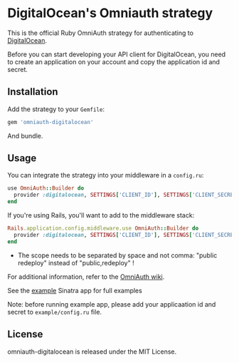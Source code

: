 # DigitalOcean's Omniauth strategy

This is the official Ruby OmniAuth strategy for authenticating to [DigitalOcean](https://www.digitalocean.com).

Before you can start developing your API client for DigitalOcean, you need to create an application on your account and copy the application id and secret.

## Installation

Add the strategy to your `Gemfile`:

```ruby
gem 'omniauth-digitalocean'
```

And bundle.

## Usage

You can integrate the strategy into your middleware in a `config.ru`:

```ruby
use OmniAuth::Builder do
  provider :digitalocean, SETTINGS['CLIENT_ID'], SETTINGS['CLIENT_SECRET'], scope: "read write"
end
```

If you're using Rails, you'll want to add to the middleware stack:

```ruby
Rails.application.config.middleware.use OmniAuth::Builder do
  provider :digitalocean, SETTINGS['CLIENT_ID'], SETTINGS['CLIENT_SECRET'], scope: "read write"
end
```

- The scope needs to be separated by space and not comma: "public redeploy" instead of "public,redeploy" !

For additional information, refer to the [OmniAuth wiki](https://github.com/intridea/omniauth/wiki).

See the [example](https://github.com/digitaloceancloud/omniauth-digitalocean/blob/master/example/config.ru) Sinatra app for full examples

Note: before running example app, please add your applicaation id and secret to ` example/config.ru ` file.

## License

omniauth-digitalocean is released under the MIT License.
